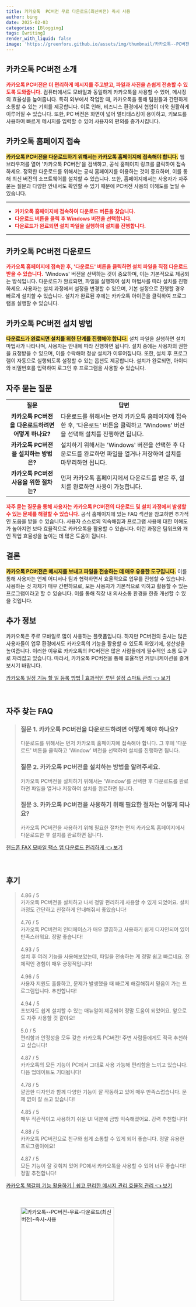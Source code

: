 ```yaml
---
title: 카카오톡  PC버전 무료 다운로드(최신버전) 즉시 사용
author: bing
date: 2025-02-03
categories: [Blogging]
tags: [writing]
render_with_liquid: false
image: 'https://greenforu.github.io/assets/img/thumbnail/카카오톡--PC버전-무료-다운로드(최신버전)-즉시-사용.webp'
---
```



<h2 id='카카오톡_PC버전_소개'>카카오톡 PC버전 소개</h2>

<p><b><span style="color: #ee2323;">카카오톡 PC버전은 더 편리하게 메시지를 주고받고, 파일과 사진을 손쉽게 전송할 수 있도록 도와줍니다.</span></b> 컴퓨터에서도 모바일과 동일하게 카카오톡을 사용할 수 있어, 메시징의 효율성을 높여줍니다. 특히 외부에서 작업할 때, 카카오톡을 통해 팀원들과 간편하게 소통할 수 있는 기회를 제공합니다. 이로 인해, 비즈니스 환경에서 협업이 더욱 원활하게 이루어질 수 있습니다. 또한, PC 버전은 화면이 넓어 멀티태스킹이 용이하고, 키보드를 사용하여 빠르게 메시지를 입력할 수 있어 사용자의 편의를 증가시킵니다.</p>

<h2 id='카카오톡_홈페이지_접속'>카카오톡 홈페이지 접속</h2>

<p><b><span style="background-color: #ffe066;">카카오톡 PC버전을 다운로드하기 위해서는 카카오톡 홈페이지에 접속해야 합니다.</span></b> 웹 브라우저를 열어 '카카오톡 PC버전'을 검색하고, 공식 홈페이지 링크를 클릭하여 접속하세요. 정확한 다운로드를 위해서는 공식 홈페이지를 이용하는 것이 중요하며, 이를 통해 최신 버전의 소프트웨어를 설치할 수 있습니다. 또한, 홈페이지에서는 사용자가 자주 묻는 질문과 다양한 안내서도 확인할 수 있기 때문에 PC버전 사용의 이해도를 높일 수 있습니다.</p>

<hr />

<ul>
    <li><b><span style="color: #ee2323;">카카오톡 홈페이지에 접속하여 다운로드 버튼을 찾습니다.</span></b></li>
    <li><b><span style="color: #ee2323;">다운로드 버튼을 클릭 후 Windows 버전을 선택합니다.</span></b></li>
    <li><b><span style="color: #ee2323;">다운로드가 완료되면 설치 파일을 실행하여 설치를 진행합니다.</span></b></li>
</ul>

<hr />

<h2 id='카카오톡_다운로드'>카카오톡 PC버전 다운로드</h2>

<p><b><span style="color: #ee2323;">카카오톡 홈페이지에 접속한 후, '다운로드' 버튼을 클릭하면 설치 파일을 직접 다운로드 받을 수 있습니다.</span></b> 'Windows' 버전을 선택하는 것이 중요하며, 이는 기본적으로 제공되는 방식입니다. 다운로드가 완료되면, 파일을 실행하여 설치 마법사를 따라 설치를 진행하세요. 사용자는 설치 과정에서 설정을 변경할 수 있으며, 기본 설정으로 진행할 경우 빠르게 설치할 수 있습니다. 설치가 완료된 후에는 카카오톡 아이콘을 클릭하여 프로그램을 실행할 수 있습니다.</p>

<h2 id='카카오톡_설치_방법'>카카오톡 PC버전 설치 방법</h2>

<p><b><span style="background-color: #ffe066;">다운로드가 완료되면 설치를 위한 단계를 진행해야 합니다.</span></b> 설치 파일을 실행하면 설치 마법사가 나타나며, 사용자는 안내에 따라 진행하면 됩니다. 설치 중에는 사용자의 권한을 요청받을 수 있으며, 이를 수락해야 정상 설치가 이루어집니다. 또한, 설치 후 프로그램이 자동으로 실행되도록 설정할 수 있는 옵션도 제공합니다. 설치가 완료되면, 아이디와 비밀번호를 입력하여 로그인 후 프로그램을 사용할 수 있습니다.</p>

<h2 id='자주_묻는_질문'>자주 묻는 질문</h2>

<table>
    <tr>
        <td style="text-align: center; height: 17px;"><b>질문</b></td>
        <td style="text-align: center; height: 17px;"><b>답변</b></td>
    </tr>
    <tr>
        <td style="text-align: center; height: 17px;"><b>카카오톡 PC버전을 다운로드하려면 어떻게 하나요?</b></td>
        <td>다운로드를 위해서는 먼저 카카오톡 홈페이지에 접속한 후, '다운로드' 버튼을 클릭하고 'Windows' 버전을 선택해 설치를 진행하면 됩니다.</td>
    </tr>
    <tr>
        <td style="text-align: center; height: 17px;"><b>카카오톡 PC버전을 설치하는 방법은?</b></td>
        <td>설치하기 위해서는 'Windows' 버전을 선택한 후 다운로드를 완료하면 파일을 열거나 저장하여 설치를 마무리하면 됩니다.</td>
    </tr>
    <tr>
        <td style="text-align: center; height: 17px;"><b>카카오톡 PC버전 사용을 위한 절차는?</b></td>
        <td>먼저 카카오톡 홈페이지에서 다운로드를 받은 후, 설치를 완료하면 사용이 가능합니다.</td>
    </tr>
</table>

<p><b><span style="color: #ee2323;">자주 묻는 질문을 통해 사용자는 카카오톡 PC버전의 다운로드 및 설치 과정에서 발생할 수 있는 문제를 해결할 수 있습니다.</span></b> 공식 홈페이지에 있는 FAQ 섹션을 참고하면 추가적인 도움을 받을 수 있습니다. 사용자 스스로의 익숙해짐과 프로그램 사용에 대한 이해도가 높아지면 보다 효율적으로 카카오톡을 활용할 수 있습니다. 이런 과정은 팀워크와 개인 작업 효율성을 높이는 데 많은 도움이 됩니다.</p>

<h2 id='결론'>결론</h2>

<p><b><span style="background-color: #ffe066;">카카오톡 PC버전은 메시지를 보내고 파일을 전송하는 데 매우 유용한 도구입니다.</span></b> 이를 통해 사용자는 언제 어디서나 팀과 협력하면서 효율적으로 업무를 진행할 수 있습니다. 사용하는 것 자체가 매우 간편하므로, 모든 사용자가 기본적으로 익히고 활용할 수 있는 프로그램이라고 할 수 있습니다. 이를 통해 직장 내 의사소통 환경을 한층 개선할 수 있을 것입니다.</p>

<h2 id='추가_정보'>추가 정보</h2>

<p>카카오톡은 주로 모바일로 많이 사용하는 플랫폼입니다. 하지만 PC버전의 출시는 많은 사용자들이 업무 환경에서도 카카오톡의 기능을 활용할 수 있도록 하였기에, 생산성을 높여줍니다. 이러한 이유로 카카오톡의 PC버전은 많은 사람들에게 필수적인 소통 도구로 자리잡고 있습니다. 따라서, 카카오톡 PC버전을 통해 효율적인 커뮤니케이션을 즐겨보시기 바랍니다.</p>


<p><a class="click-button" title="카카오톡 일정 기능 할 일 등록 방법 | 효과적인 루틴 설정 스마트 관리" href="https://greenforu.github.io/posts/%EC%B9%B4%EC%B9%B4%EC%98%A4%ED%86%A1-%EC%9D%BC%EC%A0%95-%EA%B8%B0%EB%8A%A5-%ED%95%A0-%EC%9D%BC-%EB%93%B1%EB%A1%9D-%EB%B0%A9%EB%B2%95-%ED%9A%A8%EA%B3%BC%EC%A0%81%EC%9D%B8-%EB%A3%A8%ED%8B%B4-%EC%84%A4%EC%A0%95-%EC%8A%A4%EB%A7%88%ED%8A%B8-%EA%B4%80%EB%A6%AC/" rel="dofollow">카카오톡 일정 기능 할 일 등록 방법 | 효과적인 루틴 설정 스마트 관리 👈 보기</a></p><br>
<h2 id='자주_찾는_FAQ'>자주 찾는 FAQ</h2>
<div itemscope="" itemtype="https://schema.org/FAQPage"> 
<blockquote> 
<div itemscope="" itemprop="mainEntity" itemtype="https://schema.org/Question"> 
<h3 itemprop="name">질문 1. 카카오톡 PC버전을 다운로드하려면 어떻게 해야 하나요?</h3> 
<div itemscope="" itemprop="acceptedAnswer" itemtype="https://schema.org/Answer"> 
<span itemprop="text"> 
<p>다운로드를 위해서는 먼저 카카오톡 홈페이지에 접속해야 합니다. 그 후에 '다운로드' 버튼을 클릭하고 'Window' 버전을 선택하여 설치를 진행하면 됩니다.</p> 
</span> 
</div> 
</div> 

<div itemscope="" itemprop="mainEntity" itemtype="https://schema.org/Question"> 
<h3 itemprop="name">질문 2. 카카오톡 PC버전을 설치하는 방법을 알려주세요.</h3> 
<div itemscope="" itemprop="acceptedAnswer" itemtype="https://schema.org/Answer"> 
<span itemprop="text"> 
<p>카카오톡 PC버전을 설치하기 위해서는 'Window'를 선택한 후 다운로드를 완료하면 파일을 열거나 저장하여 설치를 완료하면 됩니다.</p> 
</span> 
</div> 
</div> 

<div itemscope="" itemprop="mainEntity" itemtype="https://schema.org/Question"> 
<h3 itemprop="name">질문 3. 카카오톡 PC버전을 사용하기 위해 필요한 절차는 어떻게 되나요?</h3> 
<div itemscope="" itemprop="acceptedAnswer" itemtype="https://schema.org/Answer"> 
<span itemprop="text"> 
<p>카카오톡 PC버전을 사용하기 위해 필요한 절차는 먼저 카카오톡 홈페이지에서 다운로드한 후 설치를 완료하면 됩니다.</p> 
</span> 
</div> 
</div> 
</blockquote> 
</div>
<p><a class="click-button" title="핸드폰 FAX 모바일 팩스 앱 다운로드 편리하게" href="https://greenforu.github.io/posts/%ED%95%B8%EB%93%9C%ED%8F%B0-FAX-%EB%AA%A8%EB%B0%94%EC%9D%BC-%ED%8C%A9%EC%8A%A4-%EC%95%B1-%EB%8B%A4%EC%9A%B4%EB%A1%9C%EB%93%9C-%ED%8E%B8%EB%A6%AC%ED%95%98%EA%B2%8C/" rel="dofollow">핸드폰 FAX 모바일 팩스 앱 다운로드 편리하게 👈 보기</a></p><br>
<h2 id='후기'>후기</h2>
<div itemscope itemtype="https://schema.org/Product">
  <blockquote>
  <div itemprop="review" itemscope itemtype="https://schema.org/Review">
      <div itemprop="reviewRating" itemscope itemtype="https://schema.org/Rating"> <span itemprop="ratingValue">4.86</span> / <span itemprop="bestRating">5</span> </div>
      <span itemprop="reviewBody">카카오톡 PC버전을 설치하고 나서 정말 편리하게 사용할 수 있게 되었어요. 설치 과정도 간단하고 친절하게 안내해줘서 좋았습니다!</span>
  </div>
  <br>
  <div itemprop="review" itemscope itemtype="https://schema.org/Review">
      <div itemprop="reviewRating" itemscope itemtype="https://schema.org/Rating"> <span itemprop="ratingValue">4.76</span> / <span itemprop="bestRating">5</span> </div>
      <span itemprop="reviewBody">카카오톡 PC버전의 인터페이스가 매우 깔끔하고 사용하기 쉽게 디자인되어 있어 만족스러워요. 정말 좋습니다!</span>
  </div>
  <br>
  <div itemprop="review" itemscope itemtype="https://schema.org/Review">
      <div itemprop="reviewRating" itemscope itemtype="https://schema.org/Rating"> <span itemprop="ratingValue">4.93</span> / <span itemprop="bestRating">5</span> </div>
      <span itemprop="reviewBody">설치 후 여러 기능을 사용해보았는데, 파일을 전송하는 게 정말 쉽고 빠르네요. 전체적인 경험이 매우 긍정적입니다!</span>
  </div>
  <br>
  <div itemprop="review" itemscope itemtype="https://schema.org/Review">
      <div itemprop="reviewRating" itemscope itemtype="https://schema.org/Rating"> <span itemprop="ratingValue">4.96</span> / <span itemprop="bestRating">5</span> </div>
      <span itemprop="reviewBody">사용자 지원도 훌륭하고, 문제가 발생했을 때 빠르게 해결해줘서 믿음이 가는 프로그램입니다. 추천합니다!</span>
  </div>
  <br>
  <div itemprop="review" itemscope itemtype="https://schema.org/Review">
      <div itemprop="reviewRating" itemscope itemtype="https://schema.org/Rating"> <span itemprop="ratingValue">4.94</span> / <span itemprop="bestRating">5</span> </div>
      <span itemprop="reviewBody">초보자도 쉽게 설치할 수 있는 매뉴얼이 제공되어 정말 도움이 되었어요. 앞으로도 자주 사용할 것 같아요!</span>
  </div>
  <br>
  <div itemprop="review" itemscope itemtype="https://schema.org/Review">
      <div itemprop="reviewRating" itemscope itemtype="https://schema.org/Rating"> <span itemprop="ratingValue">5.0</span> / <span itemprop="bestRating">5</span> </div>
      <span itemprop="reviewBody">편리함과 안정성을 모두 갖춘 카카오톡 PC버전! 주변 사람들에게도 적극 추천하고 싶습니다!</span>
  </div>
  <br>
  <div itemprop="review" itemscope itemtype="https://schema.org/Review">
      <div itemprop="reviewRating" itemscope itemtype="https://schema.org/Rating"> <span itemprop="ratingValue">4.87</span> / <span itemprop="bestRating">5</span> </div>
      <span itemprop="reviewBody">카카오톡의 모든 기능이 PC에서 그대로 사용 가능해 편리함을 느끼고 있습니다. 다음 업데이트도 기대됩니다!</span>
  </div>
  <br>
  <div itemprop="review" itemscope itemtype="https://schema.org/Review">
      <div itemprop="reviewRating" itemscope itemtype="https://schema.org/Rating"> <span itemprop="ratingValue">4.78</span> / <span itemprop="bestRating">5</span> </div>
      <span itemprop="reviewBody">깔끔한 디자인과 함께 다양한 기능이 잘 작동하고 있어 매우 만족스럽습니다. 문제 없이 잘 쓰고 있습니다!</span>
  </div>
  <br>
  <div itemprop="review" itemscope itemtype="https://schema.org/Review">
      <div itemprop="reviewRating" itemscope itemtype="https://schema.org/Rating"> <span itemprop="ratingValue">4.85</span> / <span itemprop="bestRating">5</span> </div>
      <span itemprop="reviewBody">매우 직관적이고 사용하기 쉬운 UI 덕분에 금방 익숙해졌어요. 강력 추천합니다!</span>
  </div>
  <br>
  <div itemprop="review" itemscope itemtype="https://schema.org/Review">
      <div itemprop="reviewRating" itemscope itemtype="https://schema.org/Rating"> <span itemprop="ratingValue">4.88</span> / <span itemprop="bestRating">5</span> </div>
      <span itemprop="reviewBody">카카오톡 PC버전으로 친구와 쉽게 소통할 수 있게 되어 좋습니다. 정말 유용한 프로그램이에요!</span>
  </div>
  <br>
  <div itemprop="review" itemscope itemtype="https://schema.org/Review">
      <div itemprop="reviewRating" itemscope itemtype="https://schema.org/Rating"> <span itemprop="ratingValue">4.87</span> / <span itemprop="bestRating">5</span> </div>
      <span itemprop="reviewBody">모든 기능이 잘 갖춰져 있어 PC에서 카카오톡을 사용할 수 있어 너무 좋습니다! 정말 추천합니다!</span>
  </div>
  </blockquote>
</div>
<p><a class="click-button" title="카카오톡 책갈피 기능 활용하기 | 쉽고 편리한 메시지 관리 효율적 관리" href="https://greenforu.github.io/posts/%EC%B9%B4%EC%B9%B4%EC%98%A4%ED%86%A1-%EC%B1%85%EA%B0%88%ED%94%BC-%EA%B8%B0%EB%8A%A5-%ED%99%9C%EC%9A%A9%ED%95%98%EA%B8%B0-%EC%89%BD%EA%B3%A0-%ED%8E%B8%EB%A6%AC%ED%95%9C-%EB%A9%94%EC%8B%9C%EC%A7%80-%EA%B4%80%EB%A6%AC-%ED%9A%A8%EC%9C%A8%EC%A0%81-%EA%B4%80%EB%A6%AC/" rel="dofollow">카카오톡 책갈피 기능 활용하기 | 쉽고 편리한 메시지 관리 효율적 관리 👈 보기</a></p><br>
<figure class="image"><img src="https://greenforu.github.io/assets/img/thumbnail/카카오톡--PC버전-무료-다운로드(최신버전)-즉시-사용.webp" alt="카카오톡--PC버전-무료-다운로드(최신버전)-즉시-사용" width="256" height="256"></figure>